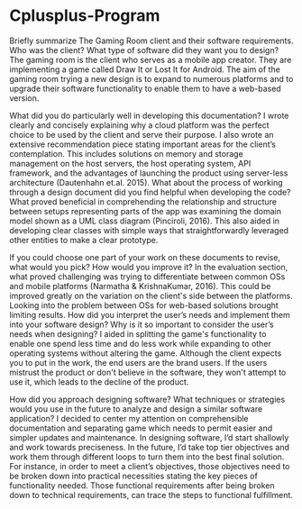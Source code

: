 # Cplusplus-Program

Briefly summarize The Gaming Room client and their software requirements. Who was
the client? What type of software did they want you to design?
The gaming room is the client who serves as a mobile app creator. They are implementing a game called Draw It or Lost It for Android. The aim of the gaming room trying a new design is to expand to numerous platforms and to upgrade their software functionality to enable them to have a web-based version.

What did you do particularly well in developing this documentation?
I wrote clearly and concisely explaining why a cloud platform was the perfect choice to be used by the client and serve their purpose. I also wrote an extensive recommendation piece stating important areas for the client’s contemplation. This includes solutions on memory and storage management on the host servers, the host operating system, API framework, and the advantages of launching the product using server-less architecture (Dautenhahn et.al. 2015).
What about the process of working through a design document did you find helpful when developing the code?
What proved beneficial in comprehending the relationship and structure between setups representing parts of the app was examining the domain model shown as a UML class diagram (Pinciroli, 2016). This also aided in developing clear classes with simple ways that straightforwardly leveraged other entities to make a clear prototype.

If you could choose one part of your work on these documents to revise, what would you pick? How would you improve it? 
In the evaluation section, what proved challenging was trying to differentiate between common OSs and mobile platforms (Narmatha & KrishnaKumar, 2016). This could be improved greatly on the variation on the client's side between the platforms. Looking into the problem between OSs for web-based solutions brought limiting results.
How did you interpret the user’s needs and implement them into your software design? Why is it so important to consider the user’s needs when designing?
I aided in splitting the game's functionality to enable one spend less time and do less work while expanding to other operating systems without altering the game. Although the client expects you to put in the work, the end users are the brand users. If the users mistrust the product or don't believe in the software, they won't attempt to use it, which leads to the decline of the product.

How did you approach designing software? What techniques or strategies would you use in the future to analyze and design a similar software application?
I decided to center my attention on comprehensible documentation and separating game which needs to permit easier and simpler updates and maintenance. In designing software, I’d start shallowly and work towards preciseness. In the future, I’d take top tier objectives and work them through different loops to turn them into the best final solution. For instance, in order to meet a client’s objectives, those objectives need to be broken down into practical necessities stating the key pieces of functionality needed. Those functional requirements after being broken down to technical requirements, can trace the steps to functional fulfillment. 
